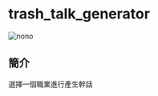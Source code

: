 # trash_talk_generator
![nono](https://media.giphy.com/media/ghSthIMl32wotNBlnS/giphy.gif)

## 簡介
   選擇一個職業進行產生幹話
